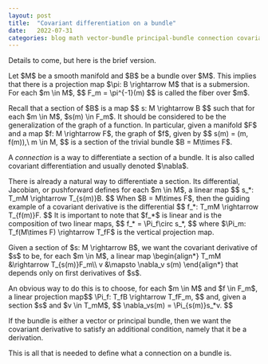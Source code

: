 ```yaml
---
layout: post
title:  "Covariant differentiation on a bundle"
date:   2022-07-31
categories: blog math vector-bundle principal-bundle connection covariant-differentiation covariant-derivative
---
```

$\newcommand\R{\mathbb{R}}\newcommand\C{\mathbb{C}}\newcommand\Z{\mathbb{Z}}$


<p>
Details to come, but here is the brief version.
</p>

<p>
Let $M$ be a smooth manifold and $B$ be a bundle over $M$. This implies that there is a projection map $\pi: B \rightarrow M$ that is a submersion. For each $m \in M$,
$$
F_m = \pi^{-1}(m)
$$
is called the fiber over $m$.
</p>

<p>
Recall that a section of $B$ is a map
$$
s: M \rightarrow B
$$
such that for each $m \in M$,  $s(m) \in F_m$.
It should be considered to be the generalization of the graph of a function. In particular, given a manifold $F$ and a map $f: M \rightarrow F$, the graph of $f$, given by
$$
s(m) = (m, f(m)),\ m \in M,
$$
is a section of the trivial bundle $B = M\times F$.
</p>

<p>
A <em>connection</em> is a way to differentiate a section of a bundle. It is also called covariant differentiation and usually denoted $\nabla$.
</p>

<p>
There is already a natural way to differentiate a section. Its differential, Jacobian, or pushforward defines for each $m \in M$, a linear map
$$
s_*: T_mM \rightarrow T_{s(m)}B.
$$
When $B = M\times F$, then the guiding example of a covariant derivative is the differential
$$
f_*: T_mM \rightarrow T_{f(m)}F.
$$
It is important to note that $f_*$ is linear and is the composition of two linear maps,
$$
f_* = \Pi_f\circ s_*,
$$
where $\Pi_m: T_f(M\times F) \rightarrow T_fF$ is the vertical projection map.
</p>

<p>
Given a section of $s: M \rightarrow B$, we want the covariant derivative of $s$ to be, for each $m \in M$, a linear map
\begin{align*}
T_mM &\rightarrow T_{s(m)}F_m\\
v &\mapsto \nabla_v s(m)
\end{align*}
that depends only on first derivatives of $s$.
</p>

<p>
An obvious way to do this is to choose, for each $m \in M$ and $f \in F_m$, a linear projection map$$
\Pi_f: T_fB \rightarrow T_fF_m,
$$
and, given a section $s$ and $v \in T_mM$,
$$
\nabla_vs(m) = \Pi_{s(m)}s_*v.
$$
</p>

<p>
If the bundle is either a vector or principal bundle, then we want the covariant derivative to satisfy an additional condition, namely that it be a derivation.
</p>

<p>
This is all that is needed to define what a connection on a bundle is.
</p>